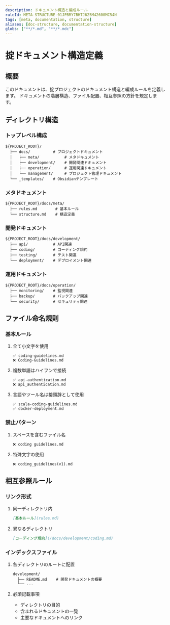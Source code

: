 ```yaml
---
description: ドキュメント構造と編成ルール
ruleId: META-STRUCTURE-01JPBRY7BHTJ625M42600MC54N
tags: [meta, documentation, structure]
aliases: [doc-structure, documentation-structure]
globs: ["**/*.md", "**/*.mdc"] 
---
```


# 掟ドキュメント構造定義

## 概要

このドキュメントは、掟プロジェクトのドキュメント構造と編成ルールを定義します。
ドキュメントの階層構造、ファイル配置、相互参照の方針を規定します。

## ディレクトリ構造

### トップレベル構成

```text
${PROJECT_ROOT}/
  ├── docs/          # プロジェクトドキュメント
  │   ├── meta/           # メタドキュメント
  │   ├── development/    # 開発関連ドキュメント
  │   ├── operation/      # 運用関連ドキュメント
  │   └── management/     # プロジェクト管理ドキュメント
  └── _templates/    # Obsidianテンプレート
```

### メタドキュメント

```text
${PROJECT_ROOT}/docs/meta/
  ├── rules.md        # 基本ルール
  └── structure.md    # 構造定義
```

### 開発ドキュメント

```text
${PROJECT_ROOT}/docs/development/
  ├── api/           # API関連
  ├── coding/        # コーディング規約
  ├── testing/       # テスト関連
  └── deployment/    # デプロイメント関連
```

### 運用ドキュメント

```text
${PROJECT_ROOT}/docs/operation/
  ├── monitoring/    # 監視関連
  ├── backup/        # バックアップ関連
  └── security/      # セキュリティ関連
```

## ファイル命名規則

### 基本ルール

1. 全て小文字を使用

   ```text
   ✅ coding-guidelines.md
   ❌ Coding-Guidelines.md
   ```

2. 複数単語はハイフンで接続

   ```text
   ✅ api-authentication.md
   ❌ api_authentication.md
   ```

3. 言語やツール名は接頭辞として使用

   ```text
   ✅ scala-coding-guidelines.md
   ✅ docker-deployment.md
   ```

### 禁止パターン

1. スペースを含むファイル名

   ```text
   ❌ coding guidelines.md
   ```

2. 特殊文字の使用

   ```text
   ❌ coding_guidelines(v1).md
   ```

## 相互参照ルール

### リンク形式

1. 同一ディレクトリ内

   ```markdown
   [基本ルール](rules.md)
   ```

2. 異なるディレクトリ

   ```markdown
   [コーディング規約](/docs/development/coding.md)
   ```

### インデックスファイル

1. 各ディレクトリのルートに配置

   ```text
   development/
     ├── README.md    # 開発ドキュメントの概要
     └── ...
   ```

2. 必須記載事項
   - ディレクトリの目的
   - 含まれるドキュメントの一覧
   - 主要なドキュメントへのリンク